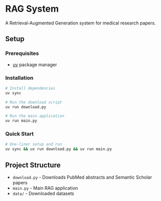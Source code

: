# RAG System

A Retrieval-Augmented Generation system for medical research papers.

## Setup

### Prerequisites
- [uv](https://docs.astral.sh/uv/getting-started/installation/) package manager

### Installation
```bash
# Install dependencies
uv sync

# Run the download script
uv run download.py

# Run the main application
uv run main.py
```

### Quick Start
```bash
# One-liner setup and run
uv sync && uv run download.py && uv run main.py
```

## Project Structure
- `download.py` - Downloads PubMed abstracts and Semantic Scholar papers
- `main.py` - Main RAG application
- `data/` - Downloaded datasets
